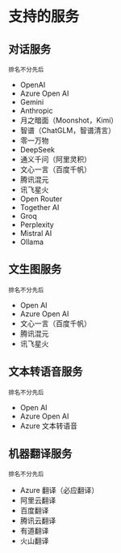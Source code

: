 # 支持的服务

## 对话服务

<small>排名不分先后</small>

- OpenAI
- Azure Open AI
- Gemini
- Anthropic
- 月之暗面（Moonshot，Kimi）
- 智谱（ChatGLM，智谱清言）
- 零一万物
- DeepSeek
- 通义千问（阿里灵积）
- 文心一言（百度千帆）
- 腾讯混元
- 讯飞星火
- Open Router
- Together AI
- Groq
- Perplexity
- Mistral AI
- Ollama

## 文生图服务

<small>排名不分先后</small>

- Open AI
- Azure Open AI
- 文心一言（百度千帆）
- 腾讯混元
- 讯飞星火

## 文本转语音服务

<small>排名不分先后</small>

- Open AI
- Azure Open AI
- Azure 文本转语音

## 机器翻译服务

<small>排名不分先后</small>

- Azure 翻译（必应翻译）
- 阿里云翻译
- 百度翻译
- 腾讯云翻译
- 有道翻译
- 火山翻译